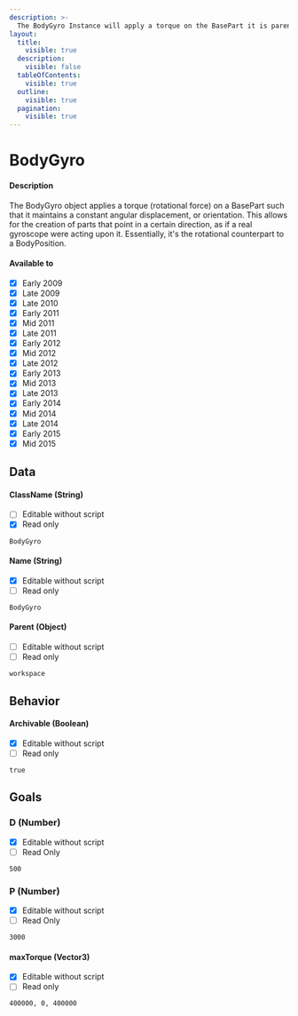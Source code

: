 ```yaml
---
description: >-
  The BodyGyro Instance will apply a torque on the BasePart it is parented to in which itll be given a constant angular displacement, or orientation.
layout:
  title:
    visible: true
  description:
    visible: false
  tableOfContents:
    visible: true
  outline:
    visible: true
  pagination:
    visible: true
---
```


# BodyGyro

#### Description


The BodyGyro object applies a torque (rotational force) on a BasePart such that it maintains a constant angular displacement, or orientation.
  This allows for the creation of parts that point in a certain direction, as if a real gyroscope were acting upon it.
  Essentially, it's the rotational counterpart to a BodyPosition.

#### Available to

* [x] Early 2009
* [x] Late 2009
* [x] Late 2010
* [x] Early 2011
* [x] Mid 2011
* [x] Late 2011
* [x] Early 2012
* [x] Mid 2012
* [x] Late 2012
* [x] Early 2013
* [x] Mid 2013
* [x] Late 2013
* [x] Early 2014
* [x] Mid 2014
* [x] Late 2014
* [x] Early 2015
* [x] Mid 2015

## Data

#### ClassName (String)

* [ ] Editable without script
* [x] Read only

```
BodyGyro
```

#### Name (String)

* [x] Editable without script
* [ ] Read only

```
BodyGyro
```

#### Parent (Object)

* [ ] Editable without script
* [ ] Read only

```
workspace
```

## Behavior

#### Archivable (Boolean)

* [x] Editable without script
* [ ] Read only

```
true
```

## Goals

### D (Number)

* [x] Editable without script
* [ ] Read Only
      
```
500
```

### P (Number)

* [x] Editable without script
* [ ] Read Only

```
3000
```

#### maxTorque (Vector3)

* [x] Editable without script
* [ ] Read only

```
400000, 0, 400000
```
